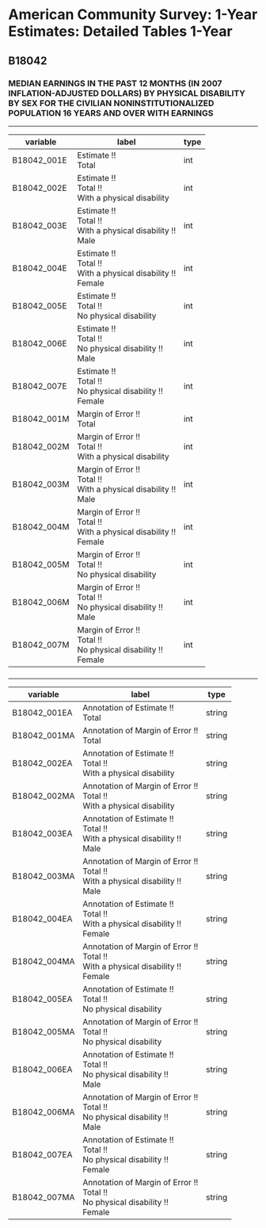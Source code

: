 # American Community Survey: 1-Year Estimates: Detailed Tables 1-Year

## B18042

### MEDIAN EARNINGS IN THE PAST 12 MONTHS (IN 2007 INFLATION-ADJUSTED DOLLARS) BY PHYSICAL DISABILITY BY SEX FOR THE CIVILIAN NONINSTITUTIONALIZED POPULATION 16 YEARS AND OVER WITH EARNINGS

___

| variable | label | type |
| ----- | ----- | ----- |
| B18042_001E | Estimate !!<br>Total | int |
| B18042_002E | Estimate !!<br>Total !!<br>With a physical disability | int |
| B18042_003E | Estimate !!<br>Total !!<br>With a physical disability !!<br>Male | int |
| B18042_004E | Estimate !!<br>Total !!<br>With a physical disability !!<br>Female | int |
| B18042_005E | Estimate !!<br>Total !!<br>No physical disability | int |
| B18042_006E | Estimate !!<br>Total !!<br>No physical disability !!<br>Male | int |
| B18042_007E | Estimate !!<br>Total !!<br>No physical disability !!<br>Female | int |
| B18042_001M | Margin of Error !!<br>Total | int |
| B18042_002M | Margin of Error !!<br>Total !!<br>With a physical disability | int |
| B18042_003M | Margin of Error !!<br>Total !!<br>With a physical disability !!<br>Male | int |
| B18042_004M | Margin of Error !!<br>Total !!<br>With a physical disability !!<br>Female | int |
| B18042_005M | Margin of Error !!<br>Total !!<br>No physical disability | int |
| B18042_006M | Margin of Error !!<br>Total !!<br>No physical disability !!<br>Male | int |
| B18042_007M | Margin of Error !!<br>Total !!<br>No physical disability !!<br>Female | int |
### 

___

| variable | label | type |
| ----- | ----- | ----- |
| B18042_001EA | Annotation of Estimate !!<br>Total | string |
| B18042_001MA | Annotation of Margin of Error !!<br>Total | string |
| B18042_002EA | Annotation of Estimate !!<br>Total !!<br>With a physical disability | string |
| B18042_002MA | Annotation of Margin of Error !!<br>Total !!<br>With a physical disability | string |
| B18042_003EA | Annotation of Estimate !!<br>Total !!<br>With a physical disability !!<br>Male | string |
| B18042_003MA | Annotation of Margin of Error !!<br>Total !!<br>With a physical disability !!<br>Male | string |
| B18042_004EA | Annotation of Estimate !!<br>Total !!<br>With a physical disability !!<br>Female | string |
| B18042_004MA | Annotation of Margin of Error !!<br>Total !!<br>With a physical disability !!<br>Female | string |
| B18042_005EA | Annotation of Estimate !!<br>Total !!<br>No physical disability | string |
| B18042_005MA | Annotation of Margin of Error !!<br>Total !!<br>No physical disability | string |
| B18042_006EA | Annotation of Estimate !!<br>Total !!<br>No physical disability !!<br>Male | string |
| B18042_006MA | Annotation of Margin of Error !!<br>Total !!<br>No physical disability !!<br>Male | string |
| B18042_007EA | Annotation of Estimate !!<br>Total !!<br>No physical disability !!<br>Female | string |
| B18042_007MA | Annotation of Margin of Error !!<br>Total !!<br>No physical disability !!<br>Female | string |

